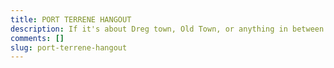 ```yaml
---
title: PORT TERRENE HANGOUT
description: If it's about Dreg town, Old Town, or anything in between... it goes here
comments: []
slug: port-terrene-hangout
---
```

